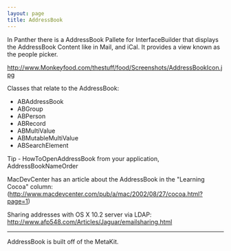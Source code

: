 ```yaml
---
layout: page
title: AddressBook
---
```




In Panther there is a AddressBook Pallete for InterfaceBuilder that displays the AddressBook Content like in Mail, and iCal.  It provides a view known as the people picker.

http://www.Monkeyfood.com/thestuff/food/Screenshots/AddressBookIcon.jpg



Classes that relate to the AddressBook:
 

*  ABAddressBook
*  ABGroup
*  ABPerson
*  ABRecord
*  ABMultiValue
*  ABMutableMultiValue
*  ABSearchElement

  

Tip - HowToOpenAddressBook from your application, AddressBookNameOrder


MacDevCenter has an article about the AddressBook in the "Learning Cocoa" column: (http://www.macdevcenter.com/pub/a/mac/2002/08/27/cocoa.html?page=1)

Sharing addresses with OS X 10.2 server via LDAP: http://www.afp548.com/Articles/Jaguar/emailsharing.html

----

AddressBook is built off of the MetaKit.

